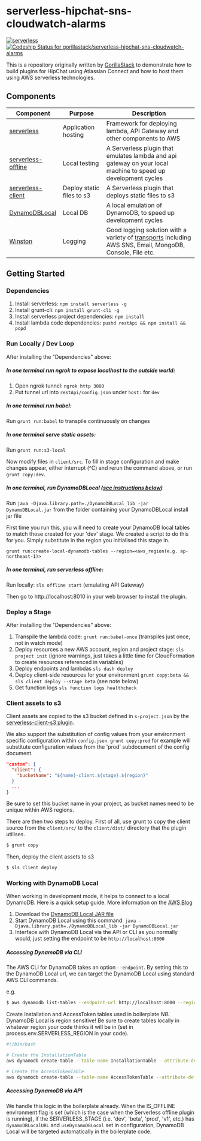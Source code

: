 # serverless-hipchat-sns-cloudwatch-alarms

[![serverless](http://public.serverless.com/badges/v3.svg)](http://www.serverless.com)
[![Codeship Status for gorillastack/serverless-hipchat-sns-cloudwatch-alarms](https://app.codeship.com/projects/cbd253a0-7267-0134-6012-5aa85ce0d8db/status?branch=master)](https://app.codeship.com/projects/178607)

This is a repository originally written by [GorillaStack](https://www.gorillastack.com) to demonstrate how to build plugins for HipChat using Atlassian Connect and how to host them using AWS serverless technologies.

## Components

Component | Purpose | Description
----------|---------|------------
[serverless](https://github.com/serverless/serverless) | Application hosting | Framework for deploying lambda, API Gateway and other components to AWS
[serverless-offline](https://github.com/dherault/serverless-offline) | Local testing | A Serverless plugin that emulates lambda and api gateway on your local machine to speed up development cycles
[serverless-client](https://github.com/serverless/serverless-client-s3) | Deploy static files to s3 | A Serverless plugin that deploys static files to s3
[DynamoDBLocal](#working-with-dynamodb-local) | Local DB | A local emulation of DynamoDB, to speed up development cycles
[Winston](https://www.npmjs.com/package/winston) | Logging | Good logging solution with a variety of [transports](https://github.com/winstonjs/winston/blob/master/docs/transports.md) including AWS SNS, Email, MongoDB, Console, File etc.


## Getting Started

### Dependencies

1. Install serverless: `npm install serverless -g`
1. Install grunt-cli: `npm install grunt-cli -g`
1. Install serverless project dependencies: `npm install`
1. Install lambda code dependencies: `pushd restApi && npm install && popd`

### Run Locally / Dev Loop

After installing the "Dependencies" above:

##### In one terminal run ngrok to expose localhost to the outside world:

1. Open ngrok tunnel: `ngrok http 3000`
1. Put tunnel url into `restApi/config.json` under `host:` for `dev`

##### In one terminal run babel:

Run `grunt run:babel` to transpile continuously on changes

##### In one terminal serve static assets:

Run `grunt run:s3-local`

Now modify files in `client/src`.  To fill in stage configuration and make changes appear, either interrupt (^C) and rerun the command above, or run `grunt copy:dev`.

##### In one terminal, run DynamoDBLocal ([see instructions below](#working-with-dynamodb-local))

Run `java -Djava.library.path=./DynamoDBLocal_lib -jar DynamoDBLocal.jar` from the folder containing your DynamoDBLocal install jar file

First time you run this, you will need to create your DynamoDB local tables to match those created for your 'dev' stage.  We created a script to do this for you. Simply substitute in the region you initialised this stage in.

`grunt run:create-local-dynamodb-tables --region=<aws_region(e.g. ap-northeast-1)>`

##### In one terminal, run serverless offline:

Run locally: `sls offline start` (emulating API Gateway)

Then go to http://localhost:8010 in your web browser to install the plugin.


### Deploy a Stage

After installing the "Dependencies" above:

1. Transpile the lambda code: `grunt run:babel-once` (transpiles just once, not in watch mode)
1. Deploy resources a new AWS account, region and project stage: `sls project init` (ignore warnings, just takes a little time for CloudFormation to create resources referenced in variables)
1. Deploy endpoints and lambdas `sls dash deploy`
1. Deploy client-side resources for your environment `grunt copy:beta && sls client deploy --stage beta` (see note below)
1. Get function logs `sls function logs healthcheck`

### Client assets to s3

Client assets are copied to the s3 bucket defined in `s-project.json` by the [serverless-client-s3 plugin](https://github.com/serverless/serverless-client-s3).

We also support the substitution of config values from your environment specific configuration within `config.json`.  `grunt copy:prod` for example will substitute configuration values from the 'prod' subdocument of the config document.

```json
"custom": {
  "client": {
    "bucketName": "${name}-client.${stage}.${region}"
  }
  ...
}
```

Be sure to set this bucket name in your project, as bucket names need to be unique within AWS regions.

There are then two steps to deploy.  First of all, use grunt to copy the client source from the `client/src/` to the `client/dist/` directory that the plugin utilises.

```bash
$ grunt copy
```

Then, deploy the client assets to s3

```bash
$ sls client deploy
```

### Working with DynamoDB Local

When working in development mode, it helps to connect to a local DynamoDB.  Here is a quick setup guide.  More information on the [AWS Blog](https://aws.amazon.com/blogs/aws/dynamodb-local-for-desktop-development/)

1. Download the [DynamoDB Local JAR file](http://docs.aws.amazon.com/amazondynamodb/latest/developerguide/Tools.DynamoDBLocal.html)
1. Start DynamoDB Local using this command: `java -Djava.library.path=./DynamoDBLocal_lib -jar DynamoDBLocal.jar`
1. Interface with DynamoDB Local via the API or CLI as you normally would, just setting the endpoint to be `http://localhost:8000`

##### Accessing DynamoDB via CLI

The AWS CLI for DynamoDB takes an option `--endpoint`.  By setting this to the DynamoDB Local url, we can target the DynamoDB Local using standard AWS CLI commands.

e.g.
```bash
$ aws dynamodb list-tables --endpoint-url http://localhost:8000 --region <your-region>
```

Create Installation and AccessToken tables used in boilerplate
*NB:* DynamoDB Local is region sensitive!  Be sure to create tables locally in whatever region your code thinks it will be in (set in process.env.SERVERLESS_REGION in your code).
```bash
#!/bin/bash

# Create the InstallationTable
aws dynamodb create-table --table-name InstallationTable --attribute-definitions AttributeName="oauthId",AttributeType="S" --key-schema AttributeName="oauthId",KeyType="HASH" --provisioned-throughput ReadCapacityUnits=3,WriteCapacityUnits=1 --region <your-region> --endpoint-url http://localhost:8000

# Create the AccessTokenTable
aws dynamodb create-table --table-name AccessTokenTable --attribute-definitions AttributeName="oauthId",AttributeType="S" --key-schema AttributeName="oauthId",KeyType="HASH" --provisioned-throughput ReadCapacityUnits=3,WriteCapacityUnits=1 --region <your-region> --endpoint-url http://localhost:8000
```

##### Accessing DynamoDB via API

We handle this logic in the boilerplate already.  When the IS_OFFLINE environment flag is set (which is the case when the Serverless offline plugin is running), if the SERVERLESS_STAGE (i.e. 'dev', 'beta', 'prod', 'v1', etc.) has `dynamoDBLocalURL` and `useDynamoDBLocal` set in configuration, DynamoDB Local will be targeted automatically in the boilerplate code.
